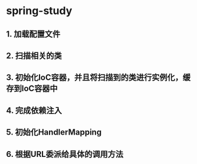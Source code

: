 # spring-study

## 1. 加载配置文件

## 2. 扫描相关的类

## 3. 初始化IoC容器，并且将扫描到的类进行实例化，缓存到IoC容器中

## 4. 完成依赖注入

## 5. 初始化HandlerMapping

## 6. 根据URL委派给具体的调用方法
